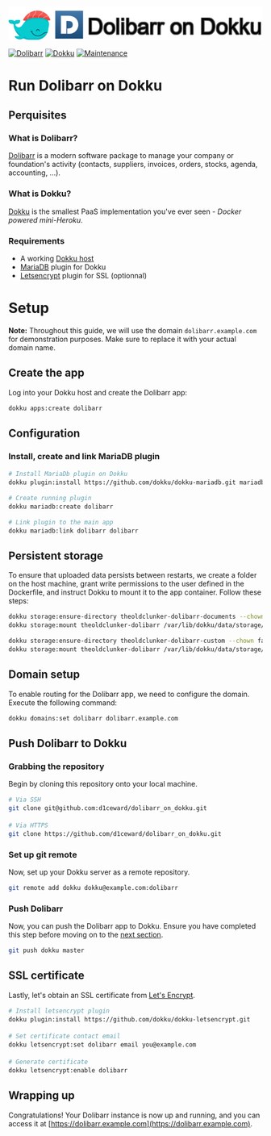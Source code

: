 ![](.github/images/repo_header.png)

[![Dolibarr](https://img.shields.io/badge/Dolibarr-19.0.2-blue.svg)](https://github.com/Dolibarr/dolibarr/releases/tag/19.0.2)
[![Dokku](https://img.shields.io/badge/Dokku-Repo-blue.svg)](https://github.com/dokku/dokku)
[![Maintenance](https://img.shields.io/badge/Maintained%3F-yes-green.svg)](https://github.com/d1ceward/dolibarr_on_dokku/graphs/commit-activity)
# Run Dolibarr on Dokku

## Perquisites

### What is Dolibarr?

[Dolibarr](https://www.dolibarr.org/) is a modern software package to manage your company or foundation's activity (contacts, suppliers, invoices, orders, stocks, agenda, accounting, ...).

### What is Dokku?

[Dokku](http://dokku.viewdocs.io/dokku/) is the smallest PaaS implementation you've ever seen - _Docker
powered mini-Heroku_.

### Requirements
* A working [Dokku host](http://dokku.viewdocs.io/dokku/getting-started/installation/)
* [MariaDB](https://github.com/dokku/dokku-mariadb) plugin for Dokku
* [Letsencrypt](https://github.com/dokku/dokku-letsencrypt) plugin for SSL (optionnal)

# Setup

**Note:** Throughout this guide, we will use the domain `dolibarr.example.com` for demonstration purposes. Make sure to replace it with your actual domain name.

## Create the app

Log into your Dokku host and create the Dolibarr app:

```bash
dokku apps:create dolibarr
```

## Configuration

### Install, create and link MariaDB plugin

```bash
# Install MariaDb plugin on Dokku
dokku plugin:install https://github.com/dokku/dokku-mariadb.git mariadb
```

```bash
# Create running plugin
dokku mariadb:create dolibarr
```

```bash
# Link plugin to the main app
dokku mariadb:link dolibarr dolibarr
```

## Persistent storage

To ensure that uploaded data persists between restarts, we create a folder on the host machine, grant write permissions to the user defined in the Dockerfile, and instruct Dokku to mount it to the app container. Follow these steps:

```bash
dokku storage:ensure-directory theoldclunker-dolibarr-documents --chown false
dokku storage:mount theoldclunker-dolibarr /var/lib/dokku/data/storage/theoldclunker-dolibarr-documents:/var/www/documents
```

```bash
dokku storage:ensure-directory theoldclunker-dolibarr-custom --chown false
dokku storage:mount theoldclunker-dolibarr /var/lib/dokku/data/storage/theoldclunker-dolibarr-custom:/var/www/html/custom
```

## Domain setup

To enable routing for the Dolibarr app, we need to configure the domain. Execute the following command:

```bash
dokku domains:set dolibarr dolibarr.example.com
```

## Push Dolibarr to Dokku

### Grabbing the repository

Begin by cloning this repository onto your local machine.

```bash
# Via SSH
git clone git@github.com:d1ceward/dolibarr_on_dokku.git

# Via HTTPS
git clone https://github.com/d1ceward/dolibarr_on_dokku.git
```

### Set up git remote

Now, set up your Dokku server as a remote repository.

```bash
git remote add dokku dokku@example.com:dolibarr
```

### Push Dolibarr

Now, you can push the Dolibarr app to Dokku. Ensure you have completed this step before moving on to the [next section](#ssl-certificate).

```bash
git push dokku master
```

## SSL certificate

Lastly, let's obtain an SSL certificate from [Let's Encrypt](https://letsencrypt.org/).

```bash
# Install letsencrypt plugin
dokku plugin:install https://github.com/dokku/dokku-letsencrypt.git

# Set certificate contact email
dokku letsencrypt:set dolibarr email you@example.com

# Generate certificate
dokku letsencrypt:enable dolibarr
```

## Wrapping up

Congratulations! Your Dolibarr instance is now up and running, and you can access it at [https://dolibarr.example.com](https://dolibarr.example.com).
